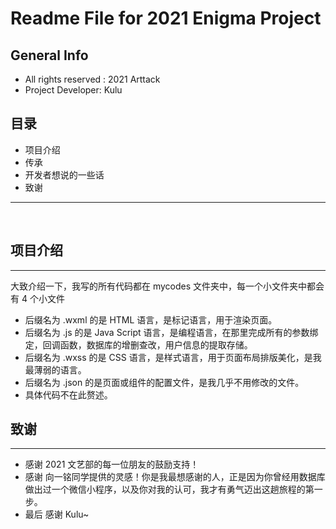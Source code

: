 # Readme File for 2021 Enigma Project

## General Info

- All rights reserved : 2021 Arttack
- Project Developer: Kulu

## 目录

- 项目介绍
- 传承
- 开发者想说的一些话
- 致谢

---

<br>

## 项目介绍

---

大致介绍一下，我写的所有代码都在 mycodes 文件夹中，每一个小文件夹中都会有 4 个小文件

- 后缀名为 .wxml 的是 HTML 语言，是标记语言，用于渲染页面。
- 后缀名为 .js 的是 Java Script 语言，是编程语言，在那里完成所有的参数绑定，回调函数，数据库的增删查改，用户信息的提取存储。
- 后缀名为 .wxss 的是 CSS 语言，是样式语言，用于页面布局排版美化，是我最薄弱的语言。
- 后缀名为 .json 的是页面或组件的配置文件，是我几乎不用修改的文件。
- 具体代码不在此赘述。

## 致谢

---

- 感谢 2021 文艺部的每一位朋友的鼓励支持！
- 感谢 向一铭同学提供的灵感！你是我最想感谢的人，正是因为你曾经用数据库做出过一个微信小程序，以及你对我的认可，我才有勇气迈出这趟旅程的第一步。
- 最后 感谢 Kulu~
